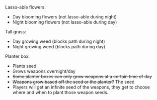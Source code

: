 Lasso-able flowers:
- Day blooming flowers (not lasso-able during night)
- Night blooming flowers (not lasso-able during day)

Tall grass:
- Day growing weed (blocks path during night)
- Night growing weed (blocks path during day)

Planter box:
- Plants seed
- Grows weapons overnight/day
- ~~Some planter boxes can only grow weapons at a certain time of day~~
- ~~Weapons grow based off the seed or the planter?~~ The seed
- Players will get an infinite seed of the weapons, they get to choose where and when to plant those weapon seeds.